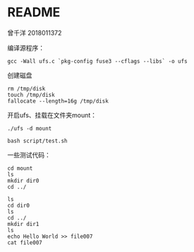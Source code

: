 # README

曾千洋 2018011372



编译源程序：

```
gcc -Wall ufs.c `pkg-config fuse3 --cflags --libs` -o ufs
```

创建磁盘

```
rm /tmp/disk
touch /tmp/disk
fallocate --length=16g /tmp/disk
```

开启ufs、挂载在文件夹mount：

```
./ufs -d mount
```



```
bash script/test.sh
```





一些测试代码：

```
cd mount
ls
mkdir dir0
cd ../

ls
cd dir0
ls
cd ../
mkdir dir1
ls
echo Hello World >> file007
cat file007
```



